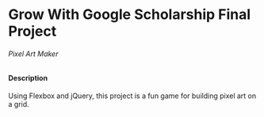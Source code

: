 # Grow With Google Scholarship Final Project
###### Pixel Art Maker

#### Description
Using Flexbox and jQuery, this project is a fun game for building pixel art on a grid.
